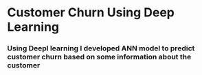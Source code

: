# Customer Churn Using Deep Learning
### Using Deepl learning I developed ANN model to predict customer churn based on some information about the customer 
